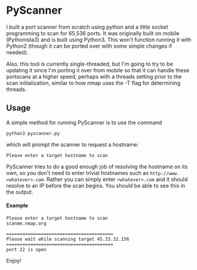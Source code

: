 # PyScanner

I built a port scanner from scratch using python and a little socket programming to scan for 65,536 ports. It was originally built on mobile (Pythonista3) and is built using Python3. This won't function running it with Python2 (though it can be ported over with some simple changes if needed).

Also, this tool is currently single-threaded, but I'm going to try to be updating it since I'm porting it over from mobile so that it can handle these portscans at a higher speed, perhaps with a threads setting prior to the scan initialization, similar to how nmap uses the -T flag for determining threads.

## Usage

A simple method for running PyScanner is to use the command

```
python3 pyscanner.py
```

which will prompt the scanner to request a hostname:

```
Please enter a target hostname to scan
```

PyScanner tries to do a good enough job of resolving the hostname on its own, so you don't need to enter trivial hostnames such as `http://www.<whatever>.com`. Rather you can simply enter `<whatever>.com` and it should resolve to an IP before the scan begins. You should be able to see this in the output.

#### Example

```
Please enter a target hostname to scan
scanme.nmap.org

========================================
Please wait while scanning target 45.33.32.156
========================================
port 22 is open
```

Enjoy!
